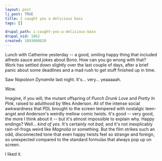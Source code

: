 ```yaml
--- 
layout: post
lj_post: TRUE
title: I caught you a delicious bass
tags: []

drupal_path: i-caught-you-a-delicious-bass
drupal_nid: 1862
created: 1093600020
---
```

Lunch with Catherine yesterday -- a good, smiling happy thing that included alfredo sauce and jokes about Bono. How can you go wrong with that? Work has settled down slightly over the last couple of days, after a brief panic about some deadlines and a mad rush to get stuff finished up in time.

Saw <i>Napoleon Dynamite</i> last night. It's... very... yeaaaaah.

Wow.

Imagine, if you will, the mutant offspring of <i>Punch Drunk Love</i> and <i>Pretty In Pink</i>, raised to adulthood by Wes Anderson. All of the intense social awkwardness that PDL brought to the screen tempered with nostalgic teen-angst and Anderson's weirdly mellow comic twists. It's good -- very good, the more I think about it -- but it's almost impossible to explain why. Happy endings? Well... <i>kind of yes.</i> It's certainly not <i>bad,</i> and it's not inexplicably rain-of-frogs weird like <i>Magnolia</i> or something. But the film strikes such an odd, disconnected tone that even happy twists feel so strange and foreign, so unexpected compared to the standard formulas that always pop up on screen.

I liked it.
